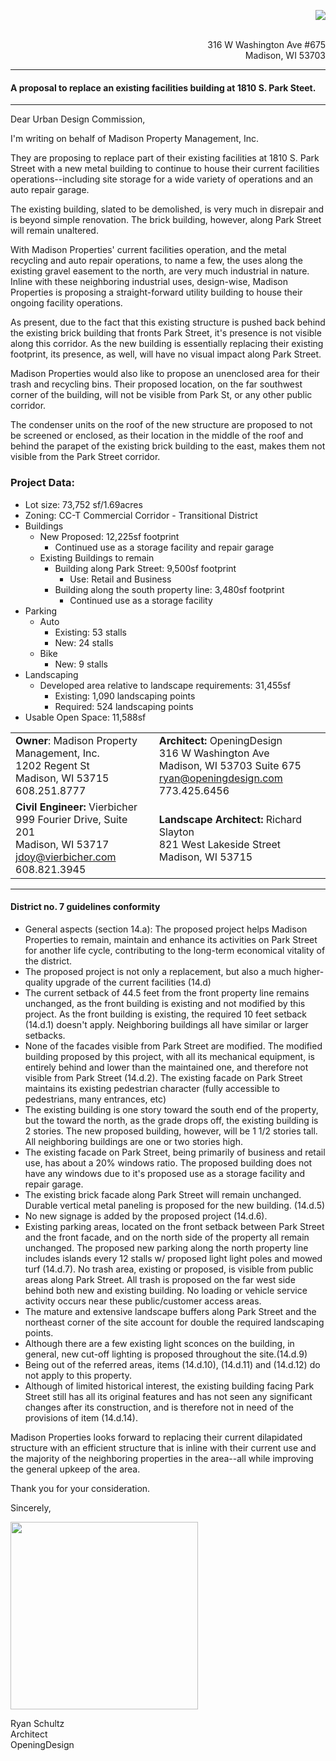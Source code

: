 <p align="right" style="color:blue;margin-left:30px;" >
<img src="https://raw.githubusercontent.com/OpeningDesign/OD_Library/master/Marketing/Logos/od_logo_small.png" />
</p>
<p align="right">
<br>
316 W Washington Ave #675
<br>
Madison, WI 53703
</p>

---

#### A proposal to replace an existing facilities building at 1810 S. Park Steet.


---
Dear Urban Design Commission, 

I'm writing on behalf of Madison Property Management, Inc. 

They are proposing to replace part of their existing facilities at 1810 S. Park Street with a new metal building to continue to house their current facilities operations--including site storage for a wide variety of operations and an auto repair garage.  

The existing building, slated to be demolished, is very much in disrepair and is beyond simple renovation. The brick building, however, along Park Street will remain unaltered. 

With Madison Properties' current facilities operation, and the metal recycling and auto repair operations, to name a few, the uses along the existing gravel easement to the north, are very much industrial in nature. Inline with these neighboring industrial uses, design-wise, Madison Properties is proposing a straight-forward utility building to house their ongoing facility operations.

As present, due to the fact that this existing structure is pushed back behind the existing brick building that fronts Park Street, it's presence is not visible along this corridor.  As the new building is essentially replacing their existing footprint, its presence, as well, will have no visual impact along Park Street. 

Madison Properties would also like to propose an unenclosed area for their  trash and recycling bins.  Their proposed location, on the far southwest corner of the building, will not be visible from Park St, or any other public corridor.

The condenser units on the roof of the new structure are proposed to not be screened or enclosed, as their location in the middle of the roof and behind the parapet of the existing brick building to the east, makes them not visible from the Park Street corridor.

### Project Data:


- Lot size: 73,752 sf/1.69acres
- Zoning: CC-T Commercial Corridor - Transitional District 
- Buildings
	- New Proposed: 12,225sf footprint
		- Continued use as a storage facility and repair garage
	- Existing Buildings to remain
		- Building along Park Street: 9,500sf footprint
			- Use: Retail and Business
		- Building along the south property line: 3,480sf footprint
			- Continued use as a storage facility
- Parking
	- Auto
		- Existing: 53 stalls
		- New: 24 stalls
	- Bike
		- New: 9 stalls
- Landscaping
	- Developed area relative to landscape requirements: 31,455sf
		- Existing: 1,090 landscaping points
		- Required: 524 landscaping points
- Usable Open Space: 11,588sf

| | | |
|-|-|-|
|**Owner**: Madison Property Management, Inc. <br>1202 Regent St <br>Madison, WI 53715 <br>608.251.8777|**Architect:** OpeningDesign<br> 316 W Washington Ave Madison, WI 53703 Suite 675  <br>ryan@openingdesign.com 773.425.6456 
**Civil Engineer:** Vierbicher 999 Fourier Drive, Suite 201<br> Madison, WI 53717<br> jdoy@vierbicher.com 608.821.3945|**Landscape Architect:** Richard Slayton<br> 821 West Lakeside Street<br> Madison, WI 53715

---

#### District no. 7 guidelines conformity


* General aspects (section 14.a): The proposed project helps Madison Properties to remain, maintain and enhance its activities on Park Street for another life cycle, contributing to the long-term economical vitality of the district.
* The proposed project is not only a replacement, but also a much higher-quality upgrade of the current facilities (14.d)
* The current setback of 44.5 feet from the front property line remains unchanged, as the front building is existing and not modified by this project. As the front building is existing, the required 10 feet setback (14.d.1) doesn't apply.  Neighboring buildings all have similar or larger setbacks.
* None of the facades visible from Park Street are modified. The modified building proposed by this project, with all its mechanical equipment, is entirely behind and lower than the maintained one, and therefore not visible from Park Street  (14.d.2). The existing facade on Park Street maintains its existing pedestrian character (fully accessible to pedestrians, many entrances, etc)
* The existing building is one story toward the south end of the property, but the toward the north, as the grade drops off, the existing building is 2 stories.  The new proposed building, however, will be 1 1/2 stories tall.  All neighboring buildings are one or two stories high.
* The existing facade on Park Street, being primarily of business and retail use, has about a 20% windows ratio.  The proposed building does not have any windows due to it's proposed use as a storage facility and repair garage.
* The existing brick facade along Park Street will remain unchanged.  Durable vertical metal paneling is proposed for the new building. (14.d.5)
* No new signage is added by the proposed project (14.d.6).
*  Existing parking areas, located on the front setback between Park Street and the front facade, and on the north side of the property all remain unchanged.  The proposed new parking along the north property line includes islands every 12 stalls w/ proposed light light poles and mowed turf (14.d.7). No trash area, existing or proposed, is visible from public areas along Park Street.  All trash is proposed on the far west side behind both new and existing building.  No loading or vehicle service activity occurs near these public/customer access areas.
* The mature and extensive landscape buffers along Park Street and the northeast corner of the site account for double the required landscaping points.
* Although there are a few existing light sconces on the building, in general, new cut-off lighting is proposed throughout the site.(14.d.9)
* Being out of the referred areas, items (14.d.10), (14.d.11) and (14.d.12) do not apply to this property.
* Although of limited historical interest, the existing building facing Park Street still has all its original features and has not seen any significant changes after its construction, and is therefore not in need of the provisions of item (14.d.14).

Madison Properties looks forward to replacing their current dilapidated structure with an efficient structure that is inline with their current use and the majority of the neighboring properties in the area--all while improving the general upkeep of the area. 

Thank you for your consideration.


Sincerely,
<p align="left">
<img src="https://raw.githubusercontent.com/OpeningDesign/OD_Library/master/Marketing/Signatures/stamp%20%26%20signature.jpg" width="300px"/>
</p>
Ryan Schultz<br>
Architect<br>
OpeningDesign<br>


<!--stackedit_data:
eyJoaXN0b3J5IjpbLTc2ODc4NDk1NSw1NjMxOTQ3MTYsMTc0NT
IxMTcwOSwtMTk4NzkwOTIwMCwtNjg5MDQxMzYyLC0xMzUwMzAy
Mjk0LC0xOTEzMTIwNjgsLTMxMTg5MzA4MCw0OTg5MjY0NTEsNz
Y2NDUyNDQsLTE1Njc1MjE1MDMsNzE3NzAwNTE5LDQwMjc4NjYy
MCw0NDE5ODk0OTIsLTEzMzA3ODc3OTEsMTkzNTY5MTY1NCw0Mz
c2NjYwOTcsMzcwNTIyMzEwLDE5OTI4NDgzMzMsMTMxODg4NDAy
NV19
-->